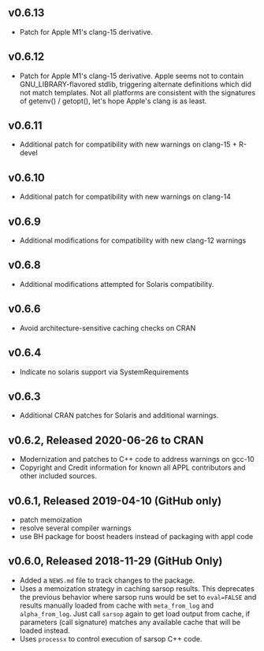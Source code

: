 ## v0.6.13

* Patch for Apple M1's clang-15 derivative. 
 

## v0.6.12

* Patch for Apple M1's clang-15 derivative. 
  Apple seems not to contain GNU_LIBRARY-flavored stdlib, triggering  alternate
  definitions which did not match templates.  Not all platforms are consistent
  with the signatures of getenv() / getopt(), let's hope Apple's clang is 
  as least.  

## v0.6.11

* Additional patch for compatibility with new warnings on clang-15 + R-devel

## v0.6.10

* Additional patch for compatibility with new warnings on clang-14

## v0.6.9

* Additional modifications for compatibility with new clang-12 warnings

## v0.6.8

*  Additional modifications attempted for Solaris compatibility.

## v0.6.6

* Avoid architecture-sensitive caching checks on CRAN

## v0.6.4

* Indicate no solaris support via SystemRequirements

## v0.6.3

* Additional CRAN patches for Solaris and additional warnings.

## v0.6.2, Released 2020-06-26 to CRAN

* Modernization and patches to C++ code to address warnings on gcc-10
* Copyright and Credit information for known all APPL contributors and 
  other included sources.

## v0.6.1, Released 2019-04-10 (GitHub only)

* patch memoization
* resolve several compiler warnings
* use BH package for boost headers instead of packaging with appl code


## v0.6.0, Released 2018-11-29 (GitHub Only)

* Added a `NEWS.md` file to track changes to the package.
* Uses a memoization strategy in caching sarsop results.  This deprecates
  the previous behavior where sarsop runs would be set to `eval=FALSE` and results
  manually loaded from cache with `meta_from_log` and `alpha_from_log`.  Just call
  `sarsop` again to get load output from cache, if parameters (call signature) matches
  any available cache that will be loaded instead. 
* Uses `processx` to control execution of sarsop C++ code.
